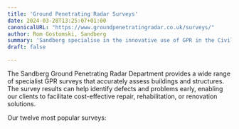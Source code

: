 ```yaml
---
title: 'Ground Penetrating Radar Surveys'
date: 2024-03-28T13:25:07+01:00
canonicalURL: "https://www.groundpenetratingradar.co.uk/surveys/"
author: Rom Gostomski, Sandberg
summary: 'Sandberg specialise in the innovative use of GPR in the Civil Engineering and Building sectors. Find out more about our twelve most common GPR surveys'
draft: false

---
```

The Sandberg Ground Penetrating Radar Department provides a wide range of specialist GPR surveys that accurately assess buildings and structures. The survey results can help identify defects and problems early, enabling our clients to facilitate cost-effective repair, rehabilitation, or renovation solutions.

Our twelve most popular surveys: